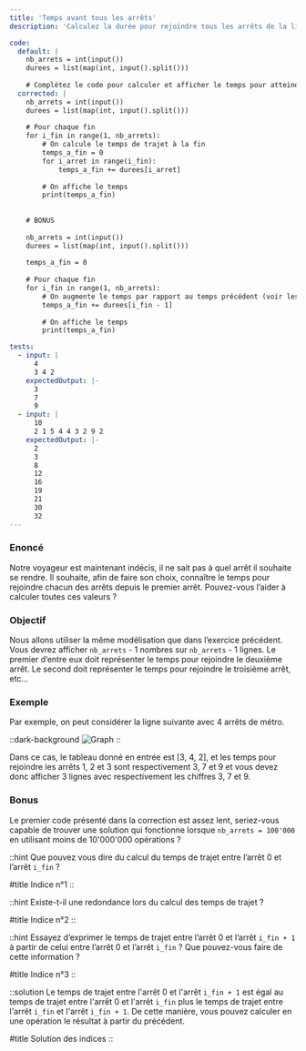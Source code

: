 ```yaml
---
title: 'Temps avant tous les arrêts'
description: 'Calculez la durée pour rejoindre tous les arrêts de la ligne de métro'

code:
  default: |
    nb_arrets = int(input())
    durees = list(map(int, input().split()))
    
    # Complétez le code pour calculer et afficher le temps pour atteindre tous les arrêts
  corrected: |
    nb_arrets = int(input())
    durees = list(map(int, input().split()))
    
    # Pour chaque fin
    for i_fin in range(1, nb_arrets):
        # On calcule le temps de trajet à la fin
        temps_a_fin = 0
        for i_arret in range(i_fin): 
            temps_a_fin += durees[i_arret]
        
        # On affiche le temps
        print(temps_a_fin)
    
    
    # BONUS
    
    nb_arrets = int(input())
    durees = list(map(int, input().split()))
    
    temps_a_fin = 0
    
    # Pour chaque fin
    for i_fin in range(1, nb_arrets):
        # On augmente le temps par rapport au temps précédent (voir les indices)
        temps_a_fin += durees[i_fin - 1]
    
        # On affiche le temps
        print(temps_a_fin)

tests:
  - input: |
      4
      3 4 2
    expectedOutput: |-
      3
      7
      9
  - input: |
      10
      2 1 5 4 4 3 2 9 2
    expectedOutput: |-
      2
      3
      8
      12
      16
      19
      21
      30
      32
---
```


### Enoncé

Notre voyageur est maintenant indécis, il ne sait pas à quel arrêt il souhaite se rendre. Il souhaite, afin de faire son choix, connaître le temps pour rejoindre chacun des arrêts depuis le premier arrêt. Pouvez-vous l’aider à calculer toutes ces valeurs ?

### Objectif

Nous allons utiliser la même modélisation que dans l’exercice précédent. Vous devrez afficher `nb_arrets` - 1 nombres sur `nb_arrets` - 1 lignes. Le premier d’entre eux doit représenter le temps pour rejoindre le deuxième arrêt. Le second doit représenter le temps pour rejoindre le troisième arrêt, etc...

### Exemple

Par exemple, on peut considérer la ligne suivante avec 4 arrêts de métro.

::dark-background
![Graph](/polympiads/graph-metro-polympiads.png)
::

Dans ce cas, le tableau donné en entrée est [3, 4, 2], et les temps pour rejoindre les arrêts 1, 2 et 3 sont respectivement 3, 7 et 9 et vous devez donc afficher 3 lignes avec respectivement les chiffres 3, 7 et 9.

### Bonus

Le premier code présenté dans la correction est assez lent, seriez-vous capable de trouver une solution qui fonctionne lorsque `nb_arrets = 100'000` en utilisant moins de 10'000'000 opérations ?

::hint
Que pouvez vous dire du calcul du temps de trajet entre l’arrêt 0 et l’arrêt `i_fin` ?

#title
Indice n°1
::

::hint
Existe-t-il une redondance lors du calcul des temps de trajet ?

#title
Indice n°2
::

::hint
Essayez d’exprimer le temps de trajet entre l’arrêt 0 et l’arrêt `i_fin + 1` à partir de celui entre l’arrêt 0 et l’arrêt `i_fin` ? Que pouvez-vous faire de cette information ?

#title
Indice n°3
::

::solution
Le temps de trajet entre l'arrêt 0 et l'arrêt `i_fin + 1` est égal au temps de trajet entre l'arrêt 0 et l'arrêt `i_fin` plus le temps de trajet entre l'arrêt `i_fin` et l'arrêt `i_fin + 1`. De cette manière, vous pouvez calculer en une opération le résultat à partir du précédent.

#title
Solution des indices
::
